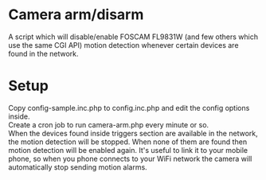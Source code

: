 Camera arm/disarm 
==============

A script which will disable/enable FOSCAM FL9831W (and few others which use the same CGI API) motion detection whenever certain devices are found in the network.

Setup
==============

Copy config-sample.inc.php to config.inc.php and edit the config options inside.  
Create a cron job to run camera-arm.php every minute or so.  
When the devices found inside triggers section are available in the network, the motion detection will be stopped. When none of them are found then motion detection will be enabled again. It's useful to link it to your mobile phone, so when you phone connects to your WiFi network the camera will automatically stop sending motion alarms.  
